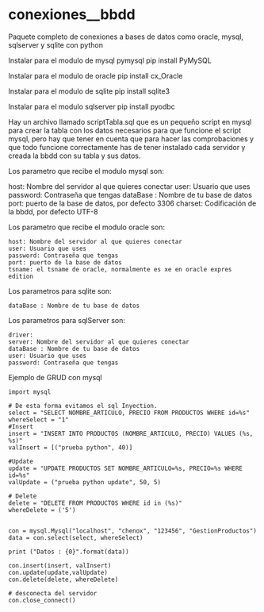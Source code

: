 # conexiones__bbdd
Paquete completo de conexiones a bases de datos como oracle, mysql, sqlserver y sqlite con python

Instalar para el modulo de mysql pymysql
	pip install PyMySQL

Instalar para el modulo de oracle
	pip install cx_Oracle

Instalar para el modulo de sqlite
	pip install sqlite3

Instalar para el modulo sqlserver
	pip install pyodbc

Hay un archivo llamado scriptTabla.sql que es un pequeño script en mysql para crear la tabla con los datos necesarios para que funcione el script mysql, pero hay que tener en cuenta que para hacer las comprobaciones y que todo funcione correctamente has de tener instalado cada servidor y creada la bbdd con su tabla y sus datos.

Los parametro que recibe el modulo mysql son:

host: Nombre del servidor al que quieres conectar
user: Usuario que uses
password: Contraseña que tengas
dataBase : Nombre de tu base de datos
port: puerto de la base de datos, por defecto 3306
charset: Codificación de la bbdd, por defecto UTF-8


Los parametro que recibe el modulo oracle son:

	host: Nombre del servidor al que quieres conectar
	user: Usuario que uses
	password: Contraseña que tengas
	port: puerto de la base de datos
	tsname: el tsname de oracle, normalmente es xe en oracle expres edition

Los parametros para sqlite son:

	dataBase : Nombre de tu base de datos

Los parametros para sqlServer son:

	driver:
	server: Nombre del servidor al que quieres conectar
	dataBase : Nombre de tu base de datos
	user: Usuario que uses
	password: Contraseña que tengas

Ejemplo de GRUD con mysql

	import mysql

	# De esta forma evitamos el sql Inyection.
	select = "SELECT NOMBRE_ARTICULO, PRECIO FROM PRODUCTOS WHERE id=%s"
	whereSelect = "1"
	#Insert
	insert = "INSERT INTO PRODUCTOS (NOMBRE_ARTICULO, PRECIO) VALUES (%s, %s)"
	valInsert = [("prueba python", 40)]

	#Update
	update = "UPDATE PRODUCTOS SET NOMBRE_ARTICULO=%s, PRECIO=%s WHERE id=%s"
	valUpdate = ("prueba python update", 50, 5)

	# Delete
	delete = "DELETE FROM PRODUCTOS WHERE id in (%s)"
	whereDelete = ('5')


	con = mysql.Mysql("localhost", "chenox", "123456", "GestionProductos")
	data = con.select(select, whereSelect)

	print ("Datos : {0}".format(data))

	con.insert(insert, valInsert)
	con.update(update,valUpdate)
	con.delete(delete, whereDelete)

	# desconecta del servidor
	con.close_connect()